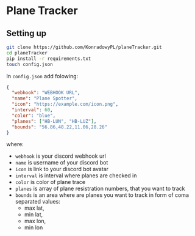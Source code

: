 # Plane Tracker

## Setting up

```sh
git clone https://github.com/KonradowyPL/planeTracker.git
cd planeTracker
pip install -r requirements.txt
touch config.json
```

In `config.json` add folowing:

```json
{
  "webhook": "WEBHOOK URL",
  "name": "Plane Spotter",
  "icon": "https://example.com/icon.png",
  "interval": 60,
  "color": "blue",
  "planes": ["HB-LUN", "HB-LUZ"],
  "bounds": "56.86,48.22,11.06,28.26"
}
```

where:

- `webhook` is your discord webhook url
- `name` is username of your discord bot
- `icon` is link to your discord bot avatar
- `interval` is interval where planes are checked in
- `color` is color of plane trace
- `planes` is array of plane resistration numbers, that you want to track
- `bounds` is an area where are planes you want to track in form of coma separated values:
  - max lat,
  - min lat,
  - max lon,
  - min lon
